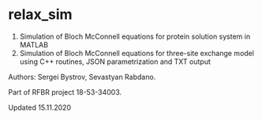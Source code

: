# relax_sim
1. Simulation of Bloch McConnell equations for protein solution system in MATLAB
2. Simulation of Bloch McConnell equations for three-site exchange model using C++ routines, JSON parametrization and TXT output

Authors: Sergei Bystrov, Sevastyan Rabdano.

Part of RFBR project 18-53-34003.

Updated 15.11.2020
